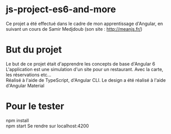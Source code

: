 # js-project-es6-and-more
Ce projet a été effectué dans le cadre de mon apprentissage d'Angular, en suivant un cours de Samir Medjdoub (son site : http://meanjs.fr/) <br/>

# But du projet
Le but de ce projet était d'apprendre les concepts de base d'Angular 6<br/>
L'application est une simulation d'un site pour un restaurant. Avec la carte, les réservations etc...<br/>
Réalisé à l'aide de TypeScript, d'Angular CLI. Le design a été réalisé à l'aide d'Angular Material

# Pour le tester
npm install<br/>
npm start
Se rendre sur localhost:4200
